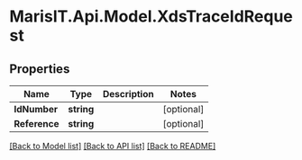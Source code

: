 
# MarisIT.Api.Model.XdsTraceIdRequest

## Properties

Name | Type | Description | Notes
------------ | ------------- | ------------- | -------------
**IdNumber** | **string** |  | [optional] 
**Reference** | **string** |  | [optional] 

[[Back to Model list]](../README.md#documentation-for-models)
[[Back to API list]](../README.md#documentation-for-api-endpoints)
[[Back to README]](../README.md)

